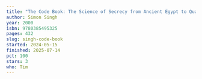 ```yaml
---
title: "The Code Book: The Science of Secrecy from Ancient Egypt to Quantum Cryptography"
author: Simon Singh
year: 2000
isbn: 9780385495325
pages: 432
slug: singh-code-book
started: 2024-05-15
finished: 2025-07-14
pct: 100
stars: 3
who: Tim
---
```


